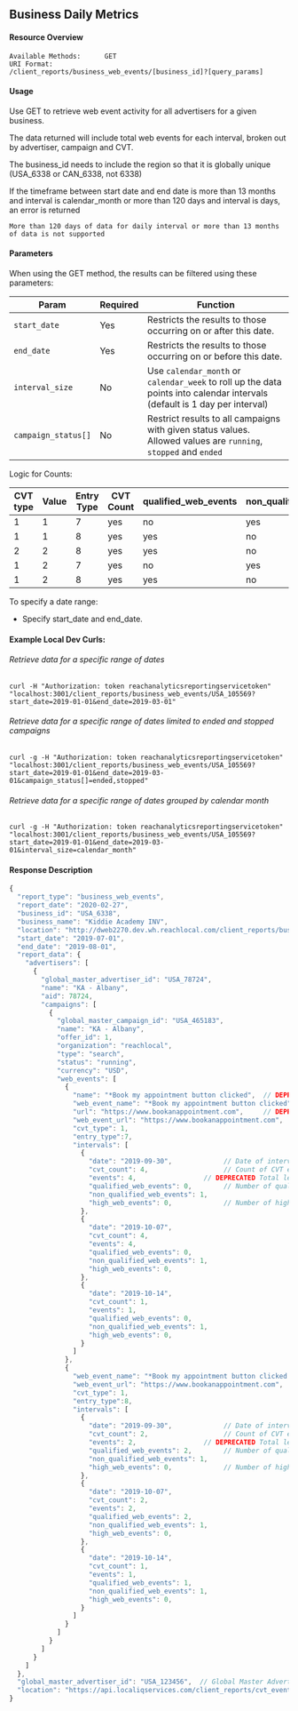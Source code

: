 ## Business Daily Metrics

#### Resource Overview

```
Available Methods:      GET
URI Format:             /client_reports/business_web_events/[business_id]?[query_params]
```

#### Usage
Use GET to retrieve web event activity for all advertisers for a given business.

The data returned will include total web events for each interval, broken out by advertiser, campaign and CVT.

The business_id needs to include the region so that it is globally unique (USA_6338 or CAN_6338, not 6338)

If the timeframe between start date and end date is more than 13 months and interval is calendar_month or more than 120 days and interval is days, an error is returned

```
More than 120 days of data for daily interval or more than 13 months of data is not supported
```

#### Parameters

When using the GET method, the results can be filtered using these parameters:

| Param | Required | Function |
|---|---|---|
|`start_date`|Yes|Restricts the results to those occurring on or after this date.|
|`end_date`|Yes|Restricts the results to those occurring on or before this date.|
|`interval_size`|No|Use `calendar_month` or `calendar_week` to roll up the data points into calendar intervals (default is 1 day per interval)|
|`campaign_status[]`|No|Restrict results to all campaigns with given status values.  Allowed values are `running`, `stopped` and `ended`|

Logic for Counts:

|CVT type|Value|Entry Type|CVT Count|qualified_web_events|non_qualified_web_events|high_web_events|
|---|---|---|---|---|---|---|
|1|1|7|yes|no|yes|no|
|1|1|8|yes|yes|no|no|
|2|2|8|yes|yes|no|yes|
|1|2|7|yes|no|yes|no|
|1|2|8|yes|yes|no|no|

To specify a date range:

   - Specify start_date and end_date.

#### Example Local Dev Curls:
###### Retrieve data for a specific range of dates
```
curl -H "Authorization: token reachanalyticsreportingservicetoken"  "localhost:3001/client_reports/business_web_events/USA_105569?start_date=2019-01-01&end_date=2019-03-01"
```
###### Retrieve data for a specific range of dates limited to ended and stopped campaigns
```
curl -g -H "Authorization: token reachanalyticsreportingservicetoken"  "localhost:3001/client_reports/business_web_events/USA_105569?start_date=2019-01-01&end_date=2019-03-01&campaign_status[]=ended,stopped"
```

###### Retrieve data for a specific range of dates grouped by calendar month
```
curl -g -H "Authorization: token reachanalyticsreportingservicetoken"  "localhost:3001/client_reports/business_web_events/USA_105569?start_date=2019-01-01&end_date=2019-03-01&interval_size=calendar_month"
```

#### Response Description
```javascript
{
  "report_type": "business_web_events",
  "report_date": "2020-02-27",
  "business_id": "USA_6338",
  "business_name": "Kiddie Academy INV",
  "location": "http://dweb2270.dev.wh.reachlocal.com/client_reports/business_web_events/USA_6338?campaign_status%5B%5D=running&end_date=2019-08-01&global_master_campaign_id%5B%5D=USA_465183&interval_size=day&start_date=2019-07-01",
  "start_date": "2019-07-01",
  "end_date": "2019-08-01",
  "report_data": {
    "advertisers": [
      {
        "global_master_advertiser_id": "USA_78724",
        "name": "KA - Albany",
        "aid": 78724,
        "campaigns": [
          {
            "global_master_campaign_id": "USA_465183",
            "name": "KA - Albany",
            "offer_id": 1,
            "organization": "reachlocal",
            "type": "search",
            "status": "running",
            "currency": "USD",
            "web_events": [
              {
                "name": "*Book my appointment button clicked",  // DEPRECATED Name of web event
                "web_event_name": "*Book my appointment button clicked",  // Name of web event
                "url": "https://www.bookanappointment.com",     // DEPRECATED Web event url
                "web_event_url": "https://www.bookanappointment.com",     // Web event url
                "cvt_type": 1,
                "entry_type":7,
                "intervals": [                                            // Array of intervals
                  {
                    "date": "2019-09-30",             // Date of interval
                    "cvt_count": 4,                   // Count of CVT events in interval
                    "events": 4,                 // DEPRECATED Total leads in interval
                    "qualified_web_events": 0,        // Number of qualified web events
                    "non_qualified_web_events": 1,
                    "high_web_events": 0,             // Number of high web events
                  },
                  {
                    "date": "2019-10-07",
                    "cvt_count": 4,
                    "events": 4,
                    "qualified_web_events": 0,
                    "non_qualified_web_events": 1,
                    "high_web_events": 0,
                  },
                  {
                    "date": "2019-10-14",
                    "cvt_count": 1,
                    "events": 1,
                    "qualified_web_events": 0,
                    "non_qualified_web_events": 1,
                    "high_web_events": 0,
                  }
                ]
              },
              {
                "web_event_name": "*Book my appointment button clicked *submitted",  // Name of web event
                "web_event_url": "https://www.bookanappointment.com",     // Web event url
                "cvt_type": 1,
                "entry_type":8,
                "intervals": [                                            // Array of intervals
                  {
                    "date": "2019-09-30",             // Date of interval
                    "cvt_count": 2,                   // Count of CVT events in interval
                    "events": 2,                 // DEPRECATED Total leads in interval
                    "qualified_web_events": 2,        // Number of qualified web events
                    "non_qualified_web_events": 1,
                    "high_web_events": 0,             // Number of high web events
                  },
                  {
                    "date": "2019-10-07",
                    "cvt_count": 2,
                    "events": 2,
                    "qualified_web_events": 2,
                    "non_qualified_web_events": 1,
                    "high_web_events": 0,
                  },
                  {
                    "date": "2019-10-14",
                    "cvt_count": 1,
                    "events": 1,
                    "qualified_web_events": 1,
                    "non_qualified_web_events": 1,
                    "high_web_events": 0,
                  }
                ]
              }
            ]
          }
        ]
      }
    ]
  },
  "global_master_advertiser_id": "USA_123456",  // Global Master Advertiser ID
  "location": "https://api.localiqservices.com/client_reports/cvt_events/USA_190076?campaign_status%5B%5D=running&end_date=2020-02-25&global_master_campaign_id%5B%5D=USA_2772377&interval_size=calendar_week&start_date=2019-10-01"
}
```
